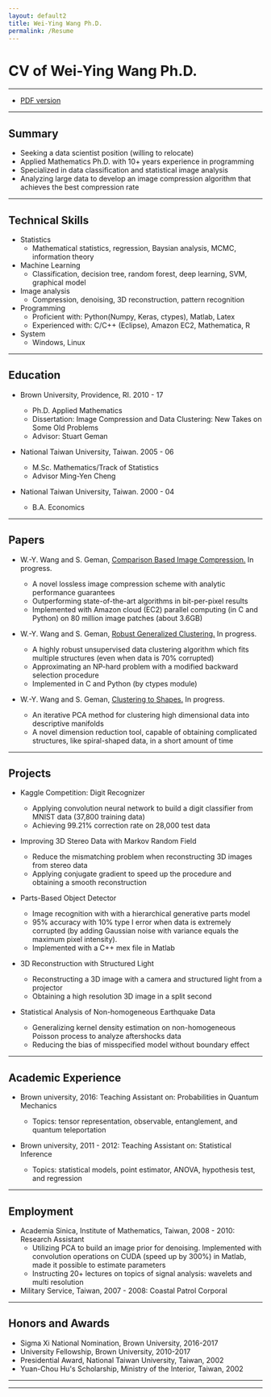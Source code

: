```yaml
---
layout: default2
title: Wei-Ying Wang Ph.D. 
permalink: /Resume
---
```


# CV of Wei-Ying Wang Ph.D.
---

* [PDF version](/assets/WeiyingWang_CV.pdf)


---
## Summary ##
* Seeking a data scientist position (willing to relocate)
* Applied Mathematics Ph.D. with 10+ years experience in programming
* Specialized in data classification and statistical image analysis
* Analyzing large data to develop an image compression algorithm that achieves the best compression rate

---
## Technical Skills
* Statistics
  * Mathematical statistics, regression, Baysian analysis, MCMC, information theory
* Machine Learning
  * Classification, decision tree, random forest, deep learning, SVM, graphical model
* Image analysis
  * Compression, denoising, 3D reconstruction, pattern recognition		  
* Programming	
  * Proficient with: Python(Numpy, Keras, ctypes), Matlab,  Latex
  * Experienced with: C/C++ (Eclipse), Amazon EC2, Mathematica, R
* System
  * Windows, Linux

---
## Education

* Brown University, Providence, RI. 2010 - 17
  * Ph.D. Applied Mathematics
  * Dissertation: Image Compression and Data Clustering: New Takes on Some Old Problems
  * Advisor: Stuart Geman
	
* National Taiwan University, Taiwan. 2005 - 06
  * M.Sc. Mathematics/Track of Statistics
  * Advisor Ming-Yen Cheng
* National Taiwan University, Taiwan.  2000 - 04
  * B.A. Economics
  

--- 
## Papers
  * W.-Y. Wang and S. Geman, [Comparison Based Image Compression.](/CBIC) In progress. 		
	* A novel lossless image compression scheme with analytic performance guarantees 
	* Outperforming state-of-the-art algorithms in bit-per-pixel results
	* Implemented with Amazon cloud (EC2) parallel computing (in C and Python) on 80 million image patches (about 3.6GB)		

  * W.-Y. Wang and S. Geman, [Robust Generalized Clustering.](/RRA)  In progress.
	*  A highly robust unsupervised data clustering algorithm which fits multiple structures (even when data is 70% corrupted) 
	* Approximating an NP-hard problem with a modified backward selection procedure
	* Implemented in C and Python (by ctypes module)
	
  * W.-Y. Wang and S. Geman, [Clustering to Shapes.](/PSA)  In progress.
	* An iterative PCA method for clustering high dimensional data into descriptive manifolds
	* A novel dimension reduction tool, capable of obtaining complicated structures, like spiral-shaped data, in a short amount of time		
	
---
## Projects ##
  * Kaggle Competition: Digit Recognizer
	* Applying convolution neural network to build a digit classifier from MNIST data (37,800 training data)
	* Achieving 99.21% correction rate on 28,000 test data
	
  * Improving 3D Stereo Data with Markov Random Field
	*  Reduce the mismatching problem when reconstructing 3D images from stereo data
	*  Applying conjugate gradient to speed up the procedure and obtaining a smooth reconstruction
	
  * Parts-Based Object Detector
	* Image recognition with with a hierarchical generative parts model
	* 95% accuracy with 10% type I error when data is extremely corrupted (by adding Gaussian noise with variance equals the maximum pixel intensity).
	* Implemented with a C++ mex file in Matlab	
	
  * 3D Reconstruction with Structured Light
	* Reconstructing a 3D image with a camera and structured light from a projector
	* Obtaining a high resolution 3D image in a split second
	
  * Statistical Analysis of Non-homogeneous Earthquake Data
	* Generalizing kernel density estimation on non-homogeneous Poisson process to analyze aftershocks data
	* Reducing the bias of misspecified model without boundary effect
	
---	
## Academic Experience
  * Brown university, 2016: Teaching Assistant on: Probabilities in Quantum Mechanics
    *  Topics: tensor representation, observable, entanglement, and quantum teleportation 

  * Brown university, 2011 - 2012: Teaching Assistant on: Statistical Inference
    *  Topics: statistical models, point estimator, ANOVA, hypothesis test, and regression
	
---
## Employment
  * Academia Sinica, Institute of Mathematics, Taiwan, 2008 - 2010: Research Assistant
	*  Utilizing PCA to build an image prior for denoising. Implemented with convolution operations on CUDA (speed up by 300%) in Matlab, made it possible to estimate parameters
	*  Instructing 20+ lectures on topics of signal analysis: wavelets and multi resolution
  * Military Service, Taiwan, 2007 - 2008: Coastal Patrol Corporal
  
--- 
## Honors and Awards
  * Sigma Xi National Nomination, Brown University, 2016-2017
  * University Fellowship, Brown University, 2010-2017
  * Presidential Award, National Taiwan University, Taiwan, 2002
  * Yuan-Chou Hu's Scholarship, Ministry of the Interior, Taiwan, 2002

----
****
